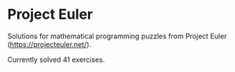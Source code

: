# Project Euler

Solutions for mathematical programming puzzles from Project Euler (https://projecteuler.net/).

Currently solved 41 exercises.
